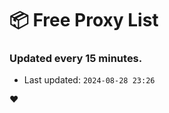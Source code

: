 # :package: Free Proxy List
### Updated every 15 minutes.

- Last updated: `2024-08-28 23:26`

:heart:

